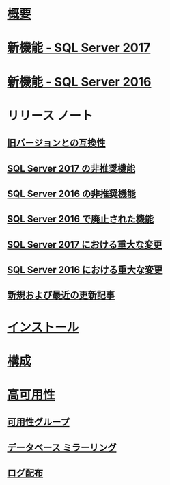 # [概要](sql-server-database-engine-overview.md) 

# [新機能 - SQL Server 2017](whats-new-in-sql-server-2017.md)  
# [新機能 - SQL Server 2016](whats-new-in-sql-server-2016.md) 


# リリース ノート
## [旧バージョンとの互換性](sql-server-database-engine-backward-compatibility.md)
## [SQL Server 2017 の非推奨機能](deprecated-database-engine-features-in-sql-server-2017.md)  
## [SQL Server 2016 の非推奨機能](deprecated-database-engine-features-in-sql-server-2016.md)  
## [SQL Server 2016 で廃止された機能](discontinued-database-engine-functionality-in-sql-server-2016.md)  
## [SQL Server 2017 における重大な変更](breaking-changes-to-database-engine-features-in-sql-server-2017.md)  
## [SQL Server 2016 における重大な変更](breaking-changes-to-database-engine-features-in-sql-server-2016.md)  
## [新規および最近の更新記事](new-updated-database-engine.md)

# [インストール](../database-engine/install-windows/installation-for-sql-server-2016.md)
# [構成](../database-engine/configure-windows/configure-database-engine-instances-sql-server.md)
# [高可用性](sql-server-business-continuity-dr.md)
## [可用性グループ](../database-engine/availability-groups/windows/overview-of-always-on-availability-groups-sql-server.md)
## [データベース ミラーリング](../database-engine/database-mirroring/the-database-mirroring-endpoint-sql-server.md)
## [ログ配布](../database-engine/log-shipping/about-log-shipping-sql-server.md)
